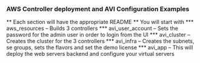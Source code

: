 ### AWS Controller deployment and AVI Configuration Examples
** Each section will have the appropriate README
** You will start with
*** aws_resources – Builds 3 controllers
*** avi_user_account – Sets the password for the admin user in order to login from the UI
*** avi_cluster – Creates the cluster for the 3 controllers
*** avi_infra – Creates the subnets, se groups, sets the flavors and set the demo license
*** avi_app – This will deploy the web servers backend and configure your virtual servers
